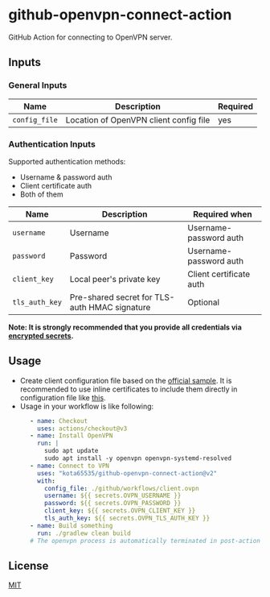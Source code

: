# github-openvpn-connect-action

GitHub Action for connecting to OpenVPN server.

## Inputs

### General Inputs

| Name | Description | Required |
| --- | --- | --- | 
| `config_file` | Location of OpenVPN client config file | yes |

### Authentication Inputs

Supported authentication methods:

- Username & password auth
- Client certificate auth
- Both of them

| Name | Description | Required when | 
| --- | --- | --- | 
| `username` | Username | Username-password auth |
| `password` | Password | Username-password auth |
| `client_key` | Local peer's private key | Client certificate auth |
| `tls_auth_key` | Pre-shared secret for TLS-auth HMAC signature | Optional |

**Note: It is strongly recommended that you provide all credentials
via [encrypted secrets](https://docs.github.com/en/actions/security-guides/encrypted-secrets).**

## Usage

- Create client configuration file based on
  the [official sample](https://github.com/OpenVPN/openvpn/blob/master/sample/sample-config-files/client.conf). It is
  recommended to use inline certificates to include them directly in configuration file
  like [this](https://github.com/kota65535/github-openvpn-connect-action/tree/master/.github/workflows/client.ovpn).
- Usage in your workflow is like following:

```yaml
      - name: Checkout
        uses: actions/checkout@v3
      - name: Install OpenVPN
        run: |
          sudo apt update
          sudo apt install -y openvpn openvpn-systemd-resolved
      - name: Connect to VPN
        uses: "kota65535/github-openvpn-connect-action@v2"
        with:
          config_file: ./github/workflows/client.ovpn
          username: ${{ secrets.OVPN_USERNAME }}
          password: ${{ secrets.OVPN_PASSWORD }}
          client_key: ${{ secrets.OVPN_CLIENT_KEY }}
          tls_auth_key: ${{ secrets.OVPN_TLS_AUTH_KEY }}
      - name: Build something
        run: ./gradlew clean build
      # The openvpn process is automatically terminated in post-action phase
```

## License

[MIT](LICENSE)
